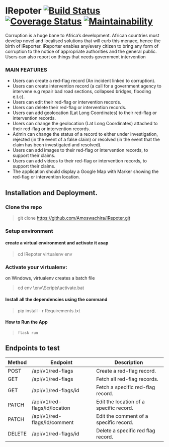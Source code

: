 # IRepoter [![Build Status](https://travis-ci.org/Amoswachira/IRepoter.svg?branch=ft-patch-location-comment-%23162341392)](https://travis-ci.org/Amoswachira/IRepoter) [![Coverage Status](https://coveralls.io/repos/github/Amoswachira/IRepoter/badge.svg?branch=ft-patch-location-comment-%23162341392)](https://coveralls.io/github/Amoswachira/IRepoter?branch=ft-patch-location-comment-%23162341392) [![Maintainability](https://api.codeclimate.com/v1/badges/9debc84167f58e9232c4/maintainability)](https://codeclimate.com/github/Amoswachira/IRepoter/maintainability)
Corruption is a huge bane to Africa’s development. African countries must develop novel and localised solutions that will curb this menace, hence the birth of iReporter. iReporter enables any/every citizen to bring any form of corruption to the notice of appropriate authorities and the general public. Users can also report on things that needs government intervention

### MAIN FEATURES

- Users can create a red-flag record (An incident linked to corruption).
- Users can create intervention record (a call for a government agency to intervene e.g repair bad road sections, collapsed bridges, flooding e.t.c).
- Users can edit their red-flag or intervention records.
- Users can delete their red-flag or intervention records.
- Users can add geolocation (Lat Long Coordinates) to their red-flag or intervention records.
- Users can change the geolocation (Lat Long Coordinates) attached to their red-flag or intervention records.
- Admin can change the status of a record to either under investigation, rejected (in the event of a false claim) or resolved (in the event that the claim has been investigated and resolved).
- Users can add images to their red-flag or intervention records, to support their claims.
- Users can add videos to their red-flag or intervention records, to support their claims.
- The application should display a Google Map with Marker showing the red-flag or intervention location.


## Installation and Deployment.

### Clone the repo
 > git clone https://github.com/Amoswachira/IRepoter.git

### Setup environment

#### create a virtual environment and activate it asap
>cd IRepoter
>virtualenv env

### Activate your virtualenv:

on Windows, virtualenv creates a batch file
>cd env
>\env\Scripts\activate.bat

#### Install all the dependencies using the command
> pip install - r Requirements.txt

#### How to Run the App
> ```.env
> flask run

 


## Endpoints to test

| Method | Endpoint                                    | Description                                    |
| ------ | ------------------------------------------- | ---------------------------------------------- |
| POST   | /api/v1/red-flags                           | Create a red-flag record.                      |
| GET    | /api/v1/red-flags                           | Fetch all red-flag records.                    |
| GET    | /api/v1/red-flags/<red-flag-id>id             | Fetch a specific red-flag record.              |
| PATCH  | /api/v1/red-flags/<red-flag-id>id/location    | Edit the location of a specific record.        |
| PATCH  | /api/v1/red-flags/<red-flag-id>id/comment     | Edit the comment of a specific record.         |
| DELETE | /api/v1/red-flags/<red-flag-id>id             | Delete a specific red flag record.             |

